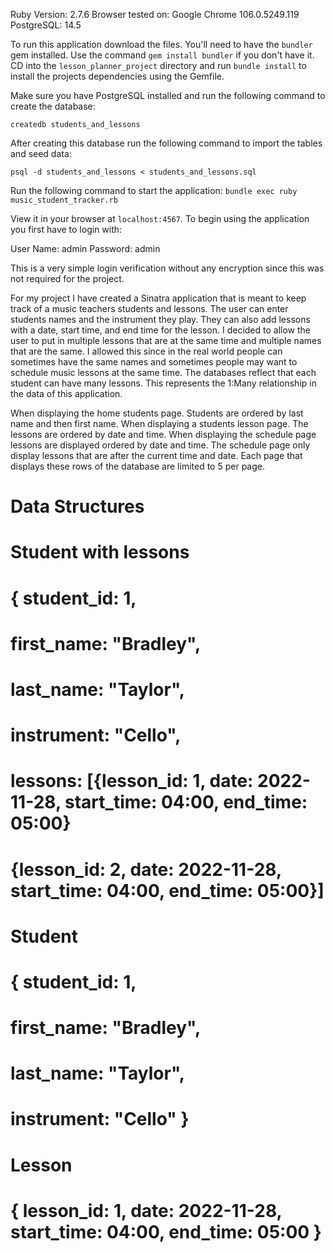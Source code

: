 Ruby Version: 2.7.6
Browser tested on: Google Chrome 106.0.5249.119
PostgreSQL: 14.5

To run this application download the files. You'll need to have the `bundler` gem
installed. Use the command `gem install bundler` if you don't have it. CD into the
`lesson_planner_project` directory and run `bundle install` to install the projects
dependencies using the Gemfile.

Make sure you have PostgreSQL installed and run the following command to create the
database: 

  `createdb students_and_lessons`

After creating this database run the following command to import the tables and seed
data:
  
  `psql -d students_and_lessons < students_and_lessons.sql`

Run the following command to start the application:
  `bundle exec ruby music_student_tracker.rb`
  
View it in your browser at `localhost:4567`.
To begin using the application you first have to login with:

User Name: admin
Password: admin

This is a very simple login verification without any encryption since this was not
required for the project.

For my project I have created a Sinatra application that is meant to keep track
of a music teachers students and lessons. The user can enter students names and the
instrument they play. They can also add lessons with a date, start time, and end
time for the lesson. I decided to allow the user to put in multiple lessons that
are at the same time and multiple names that are the same. I allowed this since
in the real world people can sometimes have the same names and sometimes people
may want to schedule music lessons at the same time. The databases reflect that each
student can have many lessons. This represents the 1:Many relationship in the data
of this application. 

When displaying the home students page. Students are ordered by last name and then
first name. When displaying a students lesson page. The lessons are ordered by date
and time. When displaying the schedule page lessons are displayed ordered by date
and time. The schedule page only display lessons that are after the current time
and date. Each page that displays these rows of the database are limited to 5 per
page.

# Data Structures
#
# Student with lessons
# { student_id: 1,
#   first_name: "Bradley",
#   last_name: "Taylor",
#   instrument: "Cello",
#   lessons: [{lesson_id: 1, date: 2022-11-28, start_time: 04:00, end_time: 05:00}
#             {lesson_id: 2, date: 2022-11-28, start_time: 04:00, end_time: 05:00}]

# Student
# { student_id: 1,
#   first_name: "Bradley",
#   last_name: "Taylor",
#   instrument: "Cello" }

# Lesson
# { lesson_id: 1, date: 2022-11-28, start_time: 04:00, end_time: 05:00 }
